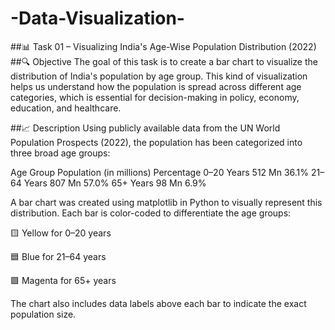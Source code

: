 # -Data-Visualization-
##📊 Task 01 – Visualizing India's Age-Wise Population Distribution (2022)
##🔍 Objective
The goal of this task is to create a bar chart to visualize the distribution of India's population by age group. This kind of visualization helps us understand how the population is spread across different age categories, which is essential for decision-making in policy, economy, education, and healthcare.

##📈 Description
Using publicly available data from the UN World Population Prospects (2022), the population has been categorized into three broad age groups:

Age Group	Population (in millions)	Percentage
0–20 Years	512 Mn	36.1%
21–64 Years	807 Mn	57.0%
65+ Years	98 Mn	6.9%

A bar chart was created using matplotlib in Python to visually represent this distribution. Each bar is color-coded to differentiate the age groups:

🟨 Yellow for 0–20 years

🟦 Blue for 21–64 years

🟪 Magenta for 65+ years

The chart also includes data labels above each bar to indicate the exact population size.

